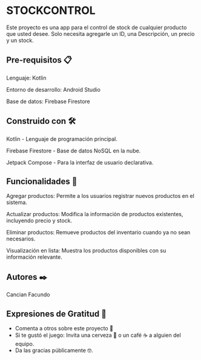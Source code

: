 # STOCKCONTROL

Este proyecto es una app para el control de stock de cualquier producto que usted desee. Solo necesita agregarle un ID, una Descripción, un precio y un stock.
## Pre-requisitos 📋

Lenguaje: Kotlin

Entorno de desarrollo: Android Studio

Base de datos: Firebase Firestore
## Construido con 🛠️
Kotlin - Lenguaje de programación principal.

Firebase Firestore - Base de datos NoSQL en la nube.

Jetpack Compose - Para la interfaz de usuario declarativa.
## Funcionalidades 📱
Agregar productos: Permite a los usuarios registrar nuevos productos en el sistema.

Actualizar productos: Modifica la información de productos existentes, incluyendo precio y stock.

Eliminar productos: Remueve productos del inventario cuando ya no sean necesarios.

Visualización en lista: Muestra los productos disponibles con su información relevante.
## Autores ✒️
 Cancian Facundo

## Expresiones de Gratitud 🎁

* Comenta a otros sobre este proyecto 📢
* Si te gustó el juego: Invita una cerveza 🍺 o un café ☕ a alguien del equipo.
* Da las gracias públicamente 🤓.
